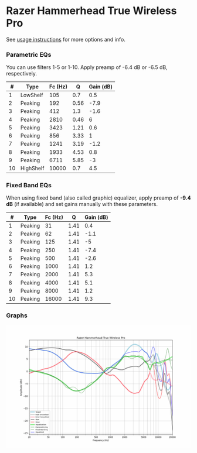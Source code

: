 # Razer Hammerhead True Wireless Pro
See [usage instructions](https://github.com/jaakkopasanen/AutoEq#usage) for more options and info.

### Parametric EQs
You can use filters 1-5 or 1-10. Apply preamp of -6.4 dB or -6.5 dB, respectively.

|   # | Type      |   Fc (Hz) |    Q |   Gain (dB) |
|-----|-----------|-----------|------|-------------|
|   1 | LowShelf  |       105 | 0.7  |         0.5 |
|   2 | Peaking   |       192 | 0.56 |        -7.9 |
|   3 | Peaking   |       412 | 1.3  |        -1.6 |
|   4 | Peaking   |      2810 | 0.46 |         6   |
|   5 | Peaking   |      3423 | 1.21 |         0.6 |
|   6 | Peaking   |       856 | 3.33 |         1   |
|   7 | Peaking   |      1241 | 3.19 |        -1.2 |
|   8 | Peaking   |      1933 | 4.53 |         0.8 |
|   9 | Peaking   |      6711 | 5.85 |        -3   |
|  10 | HighShelf |     10000 | 0.7  |         4.5 |

### Fixed Band EQs
When using fixed band (also called graphic) equalizer, apply preamp of **-9.4 dB** (if available) and set gains manually with these parameters.

|   # | Type    |   Fc (Hz) |    Q |   Gain (dB) |
|-----|---------|-----------|------|-------------|
|   1 | Peaking |        31 | 1.41 |         0.4 |
|   2 | Peaking |        62 | 1.41 |        -1.1 |
|   3 | Peaking |       125 | 1.41 |        -5   |
|   4 | Peaking |       250 | 1.41 |        -7.4 |
|   5 | Peaking |       500 | 1.41 |        -2.6 |
|   6 | Peaking |      1000 | 1.41 |         1.2 |
|   7 | Peaking |      2000 | 1.41 |         5.3 |
|   8 | Peaking |      4000 | 1.41 |         5.1 |
|   9 | Peaking |      8000 | 1.41 |         1.2 |
|  10 | Peaking |     16000 | 1.41 |         9.3 |

### Graphs
![](./Razer%20Hammerhead%20True%20Wireless%20Pro.png)
